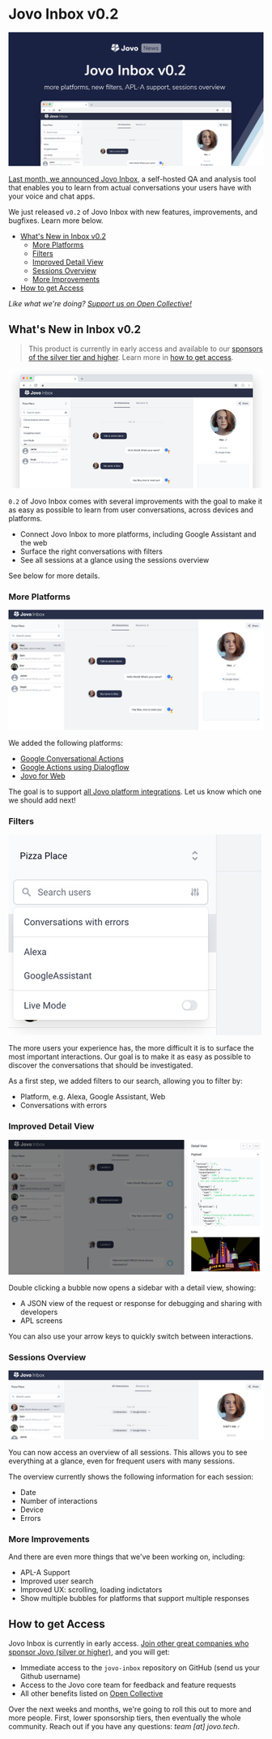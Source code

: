 # Jovo Inbox v0.2

![Jovo Inbox v0.2](./img/jovo-inbox-v0-2.jpg "New features include: more platforms, new filters, APL-A support, sessions overview")

[Last month, we announced Jovo Inbox](https://www.jovo.tech/news/2021-02-04-jovo-inbox-v3-4), a self-hosted QA and analysis tool that enables you to learn from actual conversations your users have with your voice and chat apps.

We just released `v0.2` of Jovo Inbox with new features, improvements, and bugfixes. Learn more below.

- [What's New in Inbox v0.2](#whats-new-in-inbox-v02)
  - [More Platforms](#more-platforms)
  - [Filters](#filters)
  - [Improved Detail View](#improved-detail-view)
  - [Sessions Overview](#sessions-overview)
  - [More Improvements](#more-improvements)
- [How to get Access](#how-to-get-access)

*Like what we're doing? [Support us on Open Collective!](https://opencollective.com/jovo-framework)* 


## What's New in Inbox v0.2

> This product is currently in early access and available to our [sponsors of the silver tier and higher](https://opencollective.com/jovo-framework). Learn more in [how to get access](#how-to-get-access).

![Jovo Inbox Screenshot](./img/jovo-inbox-screenshot.jpg "A screenshot showing Jovo Inbox")

`0.2` of Jovo Inbox comes with several improvements with the goal to make it as easy as possible to learn from user conversations, across devices and platforms.

* Connect Jovo Inbox to more platforms, including Google Assistant and the web
* Surface the right conversations with filters
* See all sessions at a glance using the sessions overview

See below for more details.


### More Platforms

![Jovo Inbox for Google Assistant](./img/jovo-inbox-google-assistant.jpg "A screenshot of Jovo Inbox showing a Google Assistant conversation")

We added the following platforms:

* [Google Conversational Actions](https://www.jovo.tech/marketplace/jovo-platform-googleassistantconv)
* [Google Actions using Dialogflow](https://www.jovo.tech/marketplace/jovo-platform-googleassistant)
* [Jovo for Web](https://www.jovo.tech/news/2020-10-29-jovo-for-web-v3-2)

The goal is to support [all Jovo platform integrations](https://www.jovo.tech/marketplace/tag/platforms). Let us know which one we should add next!


### Filters


![Jovo Inbox Filters](./img/jovo-inbox-filters.jpg "Current filter options: Conversations with errors, platform type")

The more users your experience has, the more difficult it is to surface the most important interactions. Our goal is to make it as easy as possible to discover the conversations that should be investigated.

As a first step, we added filters to our search, allowing you to filter by:

* Platform, e.g. Alexa, Google Assistant, Web
* Conversations with errors


### Improved Detail View

![Jovo Inbox Detail View](./img/jovo-inbox-detail-view.jpg "A detail view includes access to the JSON and the APL screen")

Double clicking a bubble now opens a sidebar with a detail view, showing:
* A JSON view of the request or response for debugging and sharing with developers
* APL screens

You can also use your arrow keys to quickly switch between interactions.

### Sessions Overview

![Jovo Inbox Sessions Overview](./img/jovo-inbox-sessions-overview.jpg "See all sessions at a single glance")

You can now access an overview of all sessions. This allows you to see everything at a glance, even for frequent users with many sessions.

The overview currently shows the following information for each session:
* Date
* Number of interactions
* Device
* Errors



### More Improvements

And there are even more things that we've been working on, including:

* APL-A Support
* Improved user search
* Improved UX: scrolling, loading indictators
* Show multiple bubbles for platforms that support multiple responses



## How to get Access

Jovo Inbox is currently in early access. [Join other great companies who sponsor Jovo (silver or higher)](https://opencollective.com/jovo-framework), and you will get:

* Immediate access to the `jovo-inbox` repository on GitHub (send us your Github username)
* Access to the Jovo core team for feedback and feature requests
* All other benefits listed on [Open Collective](https://opencollective.com/jovo-framework)

Over the next weeks and months, we're going to roll this out to more and more people. First, lower sponsorship tiers, then eventually the whole community. Reach out if you have any questions: *team [at] jovo.tech*.


<!--[metadata]: { "description": "Jovo Inbox v0.2 was released with support for more platforms, filters, and more.", "author": "jan-koenig", "tags": "Releases", "og-image": "https://www.jovo.tech/img/news/2021-03-11-jovo-inbox-v0-2/jovo-inbox-v0-2.jpg" }-->
